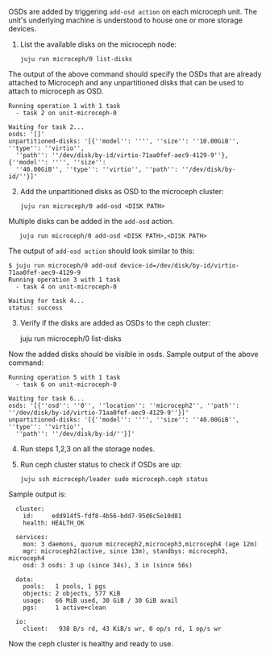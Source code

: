 OSDs are added by triggering `add-osd action` on each microceph unit.
The unit's underlying machine is understood to house one or more storage devices.

1. List the available disks on the microceph node:

       juju run microceph/0 list-disks

The output of the above command should specify the OSDs that are already attached to Microceph
and any unpartitioned disks that can be used to attach to microceph as OSD.

```
Running operation 1 with 1 task
  - task 2 on unit-microceph-0

Waiting for task 2...
osds: '[]'
unpartitioned-disks: '[{''model'': '''', ''size'': ''10.00GiB'', ''type'': ''virtio'',
  ''path'': ''/dev/disk/by-id/virtio-71aa0fef-aec9-4129-9''}, {''model'': '''', ''size'':
  ''40.00GiB'', ''type'': ''virtio'', ''path'': ''/dev/disk/by-id/''}]'
```

2. Add the unpartitioned disks as OSD to the microceph cluster:

       juju run microceph/0 add-osd <DISK PATH>

Multiple disks can be added in the `add-osd` action.

       juju run microceph/0 add-osd <DISK PATH>,<DISK PATH>

The output of `add-osd action` should look similar to this:

```
$ juju run microceph/0 add-osd device-id=/dev/disk/by-id/virtio-71aa0fef-aec9-4129-9
Running operation 3 with 1 task
  - task 4 on unit-microceph-0

Waiting for task 4...
status: success
```

3. Verify if the disks are added as OSDs to the ceph cluster:

    juju run microceph/0 list-disks

Now the added disks should be visible in osds.
Sample output of the above command:

```
Running operation 5 with 1 task
  - task 6 on unit-microceph-0

Waiting for task 6...
osds: '[{''osd'': ''0'', ''location'': ''microceph2'', ''path'': ''/dev/disk/by-id/virtio-71aa0fef-aec9-4129-9''}]'
unpartitioned-disks: '[{''model'': '''', ''size'': ''40.00GiB'', ''type'': ''virtio'',
  ''path'': ''/dev/disk/by-id/''}]'
```

4. Run steps 1,2,3 on all the storage nodes. 

5. Run ceph cluster status to check if OSDs are up:

       juju ssh microceph/leader sudo microceph.ceph status

Sample output is:

```
  cluster:
    id:     edd914f5-fdf8-4b56-bdd7-95d6c5e10d81
    health: HEALTH_OK
 
  services:
    mon: 3 daemons, quorum microceph2,microceph3,microceph4 (age 12m)
    mgr: microceph2(active, since 13m), standbys: microceph3, microceph4
    osd: 3 osds: 3 up (since 34s), 3 in (since 56s)
 
  data:
    pools:   1 pools, 1 pgs
    objects: 2 objects, 577 KiB
    usage:   66 MiB used, 30 GiB / 30 GiB avail
    pgs:     1 active+clean
 
  io:
    client:   938 B/s rd, 43 KiB/s wr, 0 op/s rd, 1 op/s wr
```

Now the ceph cluster is healthy and ready to use.
